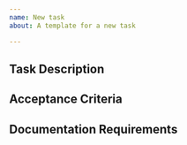 ```yaml
---
name: New task
about: A template for a new task

---
```


## Task Description



## Acceptance Criteria



## Documentation Requirements
